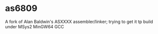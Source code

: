 # as6809
A fork of Alan Baldwin's ASXXXX assembler/linker; trying to get it tp build under MSys2 MinGW64 GCC
